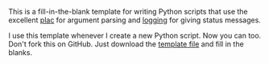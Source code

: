 This is a fill-in-the-blank template for writing Python scripts that
use the excellent [plac](http://code.google.com/p/plac/) for argument
parsing and [logging](http://docs.python.org/library/logging.html) for
giving status messages.

I use this template whenever I create a new Python script. Now you can
too. Don't fork this on GitHub. Just download the
[template file](https://github.com/DarwinAwardWinner/python-script-template/raw/master/python-script.py)
and fill in the blanks.
